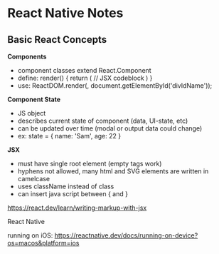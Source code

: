 # React Native Notes

## Basic React Concepts

**Components**

- component classes extend React.Component
- define:
	render() {
		return (
			// JSX codeblock
		)
	}
- use:
	ReactDOM.render(<componentName />, document.getElementById('divIdName'));

**Component State**

- JS object
- describes current state of component (data, UI-state, etc)
- can be updated over time (modal or output data could change)
- ex:
	state = {
		name: 'Sam',
		age: 22
	}


**JSX**

- must have single root element (empty tags work)
- hyphens not allowed, many html and SVG elements are written in camelcase
- uses className instead of class
- can insert java script between { and }

https://react.dev/learn/writing-markup-with-jsx 

React Native

running on iOS: https://reactnative.dev/docs/running-on-device?os=macos&platform=ios

